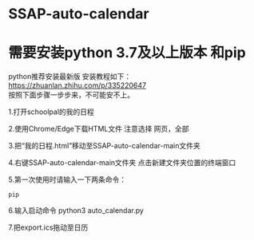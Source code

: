 # SSAP-auto-calendar
# 需要安装python 3.7及以上版本 和pip
python推荐安装最新版
安装教程如下：  
https://zhuanlan.zhihu.com/p/335220647   
按照下面步骤一步步来，不可能安不上。  

1.打开schoolpal的我的日程

2.使用Chrome/Edge下载HTML文件 注意选择 网页，全部

3.把“我的日程.html”移动至SSAP-auto-calendar-main文件夹

4.右键SSAP-auto-calendar-main文件夹 点击新建文件夹位置的终端窗口

5.第一次使用时请输入一下两条命令：
```
pip
```

6.输入启动命令 python3 auto_calendar.py

7.把export.ics拖动至日历

